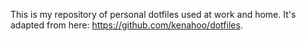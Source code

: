 This is my repository of personal dotfiles used at work and home. It's adapted from here: https://github.com/kenahoo/dotfiles. 
